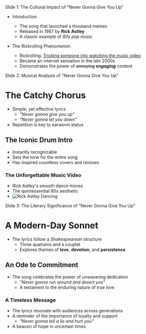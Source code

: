 Slide 1: The Cultural Impact of "Never Gonna Give You Up"

- Introduction
  - The song that launched a thousand memes
  - Released in 1987 by **Rick Astley**
  - A classic example of _80s pop music_

- The Rickrolling Phenomenon
  - Rickrolling: [Tricking someone into watching the music video](https://en.wikipedia.org/wiki/Rickrolling)
  - Became an internet sensation in the late 2000s
  - Demonstrates the power of ~~annoying~~ **_engaging_** content

Slide 2: Musical Analysis of "Never Gonna Give You Up"

# The Catchy Chorus
- Simple, yet effective lyrics
  - _"Never gonna give you up"_
  - _"Never gonna let you down"_
- Repetition is key to earworm status

## The Iconic Drum Intro
- Instantly recognizable
- Sets the tone for the entire song
- Has inspired countless covers and remixes

### The Unforgettable Music Video
- Rick Astley's smooth dance moves
- The quintessential 80s aesthetic
- ![Rick Astley Dancing](https://i.imgur.com/djkXCDT.gif)

Slide 3: The Literary Significance of "Never Gonna Give You Up"

# A Modern-Day Sonnet
- The lyrics follow a _Shakespearean_ structure
  - Three quatrains and a couplet
  - Explores themes of **love**, **devotion**, and **persistence**

## An Ode to Commitment
- The song celebrates the power of unwavering dedication
  - _"Never gonna run around and desert you"_
  - A testament to the enduring nature of true love

### A Timeless Message
- The lyrics resonate with audiences across generations
- A reminder of the importance of loyalty and support
  - _"Never gonna tell a lie and hurt you"_
- A beacon of hope in uncertain times